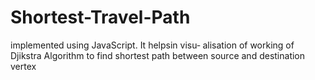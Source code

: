 
# Shortest-Travel-Path

implemented using JavaScript. It helpsin visu‐
alisation of working of Djikstra Algorithm to find shortest
path between source and destination vertex
